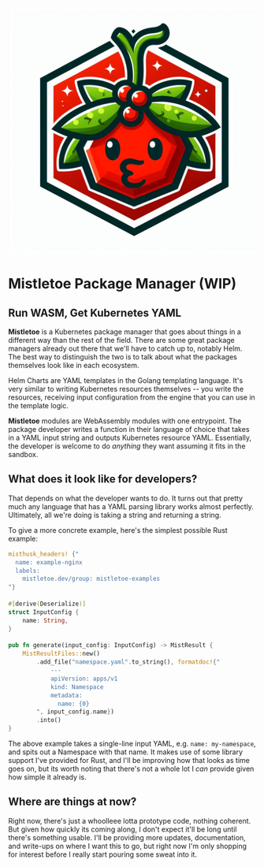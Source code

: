 ![Mistletoe logo](logo.jpg)

# Mistletoe Package Manager (WIP)

## Run WASM, Get Kubernetes YAML

**Mistletoe** is a Kubernetes package manager that goes about things in a different way than the rest of the field.  There are some great package managers already out there that we'll have to catch up to, notably Helm.  The best way to distinguish the two is to talk about what the packages themselves look like in each ecosystem.

Helm Charts are YAML templates in the Golang templating language.  It's very similar to writing Kubernetes resources themselves -- you write the resources, receiving input configuration from the engine that you can use in the template logic.

**Mistletoe** modules are WebAssembly modules with one entrypoint.  The package developer writes a function in their language of choice that takes in a YAML input string and outputs Kubernetes resource YAML.  Essentially, the developer is welcome to do *anything* they want assuming it fits in the sandbox.

## What does it look like for developers?

That depends on what the developer wants to do.  It turns out that pretty much any language that has a YAML parsing library works almost perfectly.  Ultimately, all we're doing is taking a string and returning a string.

To give a more concrete example, here's the simplest possible Rust example:

```rust
misthusk_headers! {"
  name: example-nginx
  labels:
    mistletoe.dev/group: mistletoe-examples
"}

#[derive(Deserialize)]
struct InputConfig {
    name: String,
}

pub fn generate(input_config: InputConfig) -> MistResult {
    MistResultFiles::new()
        .add_file("namespace.yaml".to_string(), formatdoc!{"
            ---
            apiVersion: apps/v1
            kind: Namespace
            metadata:
              name: {0}
        ", input_config.name})
        .into()
}
```

The above example takes a single-line input YAML, e.g. `name: my-namespace`, and spits out a Namespace with that name.  It makes use of some library support I've provided for Rust, and I'll be improving how that looks as time goes on, but its worth noting that there's not a whole lot I *can* provide given how simple it already is.

## Where are things at now?

Right now, there's just a whoolleee lotta prototype code, nothing coherent.  But given how quickly its coming along, I don't expect it'll be long until there's something usable.  I'll be providing more updates, documentation, and write-ups on where I want this to go, but right now I'm only shopping for interest before I really start pouring some sweat into it.
